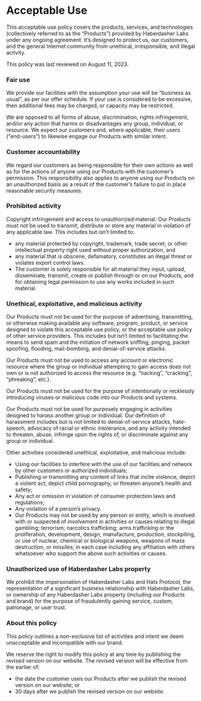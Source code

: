 # Acceptable Use

This acceptable use policy covers the products, services, and technologies (collectively referred to as the “Products”) provided by Haberdasher Labs under any ongoing agreement. It’s designed to protect us, our customers, and the general Internet community from unethical, irresponsible, and illegal activity.

This policy was last reviewed on August 11, 2023.

### **Fair use**

We provide our facilities with the assumption your use will be “business as usual”, as per our offer schedule. If your use is considered to be excessive, then additional fees may be charged, or capacity may be restricted.

We are opposed to all forms of abuse, discrimination, rights infringement, and/or any action that harms or disadvantages any group, individual, or resource. We expect our customers and, where applicable, their users (“end-users”) to likewise engage our Products with similar intent.

### Customer accountability

We regard our customers as being responsible for their own actions as well as for the actions of anyone using our Products with the customer’s permission. This responsibility also applies to anyone using our Products on an unauthorized basis as a result of the customer’s failure to put in place reasonable security measures.

### Prohibited activity

Copyright infringement and access to unauthorized material: Our Products must not be used to transmit, distribute or store any material in violation of any applicable law. This includes but isn’t limited to:

* any material protected by copyright, trademark, trade secret, or other intellectual property right used without proper authorization, and
* any material that is obscene, defamatory, constitutes an illegal threat or violates export control laws.
* The customer is solely responsible for all material they input, upload, disseminate, transmit, create or publish through or on our Products, and for obtaining legal permission to use any works included in such material.

### Unethical, exploitative, and malicious activity

Our Products must not be used for the purpose of advertising, transmitting, or otherwise making available any software, program, product, or service designed to violate this acceptable use policy, or the acceptable use policy of other service providers. This includes but isn’t limited to facilitating the means to send spam and the initiation of network sniffing, pinging, packet spoofing, flooding, mail-bombing, and denial-of-service attacks.

Our Products must not be used to access any account or electronic resource where the group or individual attempting to gain access does not own or is not authorized to access the resource (e.g. “hacking”, “cracking”, “phreaking”, etc.).

Our Products must not be used for the purpose of intentionally or recklessly introducing viruses or malicious code into our Products and systems.

Our Products must not be used for purposely engaging in activities designed to harass another group or individual. Our definition of harassment includes but is not limited to denial-of-service attacks, hate-speech, advocacy of racial or ethnic intolerance, and any activity intended to threaten, abuse, infringe upon the rights of, or discriminate against any group or individual.

Other activities considered unethical, exploitative, and malicious include:

* Using our facilities to interfere with the use of our facilities and network by other customers or authorized individuals;
* Publishing or transmitting any content of links that incite violence, depict a violent act, depict child pornography, or threaten anyone’s health and safety;
* Any act or omission in violation of consumer protection laws and regulations;
* Any violation of a person’s privacy.
* Our Products may not be used by any person or entity, which is involved with or suspected of involvement in activities or causes relating to illegal gambling; terrorism; narcotics trafficking; arms trafficking or the proliferation, development, design, manufacture, production, stockpiling, or use of nuclear, chemical or biological weapons, weapons of mass destruction, or missiles; in each case including any affiliation with others whatsoever who support the above such activities or causes.

### Unauthorized use of Haberdasher Labs property

We prohibit the impersonation of Haberdasher Labs and Hats Protocol, the representation of a significant business relationship with Haberdasher Labs, or ownership of any Haberdasher Labs property (including our Products and brand) for the purpose of fraudulently gaining service, custom, patronage, or user trust.

### About this policy

This policy outlines a non-exclusive list of activities and intent we deem unacceptable and incompatible with our brand.

We reserve the right to modify this policy at any time by publishing the revised version on our website. The revised version will be effective from the earlier of:

* the date the customer uses our Products after we publish the revised version on our website; or
* 30 days after we publish the revised version on our website.
